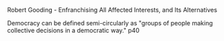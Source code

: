 Robert Gooding - Enfranchising All Affected Interests, and Its Alternatives

Democracy can be defined semi-circularly as "groups of people making collective decisions in a democratic way." p40

